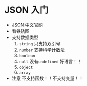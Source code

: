 # JSON 入门

- [JSON 中文官网](http://json.org/json-zh.html)
- 看铁轨图
- 支持数据类型
  1. `string` 只支持双引号
  2. `number` 支持科学计数法
  3. `boolean`
  4. `null` 没有`undefined` 好语言！！
  5. `object`
  6. `array`
- 注意 不支持函数！！不支持变量！！
